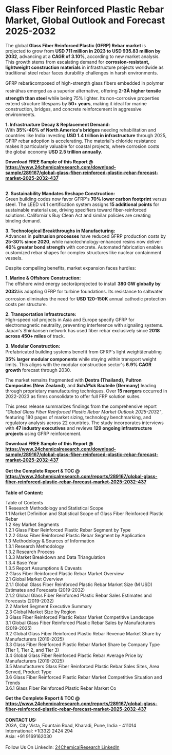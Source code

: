 <h1>Glass Fiber Reinforced Plastic Rebar Market, Global Outlook and Forecast 2025-2032</h1><p>The global <strong>Glass Fiber Reinforced Plastic (GFRP) Rebar market</strong> is projected to grow from <strong>USD 711 million in 2023 to USD 935.83 million by 2032</strong>, advancing at a <strong>CAGR of 3.10%</strong>, according to new market analysis. This growth stems from escalating demand for <strong>corrosion-resistant, lightweight construction materials</strong> in infrastructure projects worldwide as traditional steel rebar faces durability challenges in harsh environments.</p><p>GFRP rebarâcomposed of high-strength glass fibers embedded in polymer resinâhas emerged as a superior alternative, offering <strong>2-3Ã higher tensile strength than steel</strong> while being 75% lighter. Its non-corrosive properties extend structure lifespans by <strong>50+ years</strong>, making it ideal for marine construction, bridges, and concrete reinforcement in aggressive environments.</p><p><strong>1. Infrastructure Decay &amp; Replacement Demand:</strong><br>
With <strong>35%-40% of North America's bridges</strong> needing rehabilitation and countries like India investing <strong>USD 1.4 trillion in infrastructure</strong> through 2025, GFRP rebar adoption is accelerating. The material's chloride resistance makes it particularly valuable for coastal projects, where corrosion costs the global economy <strong>USD 2.5 trillion annually</strong>.</p><div><b>Download FREE Sample of this Report @ 
            <a href="https://www.24chemicalresearch.com/download-sample/289167/global-glass-fiber-reinforced-plastic-rebar-forecast-market-2025-2032-437">
            https://www.24chemicalresearch.com/download-sample/289167/global-glass-fiber-reinforced-plastic-rebar-forecast-market-2025-2032-437</a></b></div><br><p><strong>2. Sustainability Mandates Reshape Construction:</strong><br>
Green building codes now favor GFRP's <strong>70% lower carbon footprint</strong> versus steel. The LEED v4.1 certification system assigns <strong>15 additional points</strong> for sustainable material use, driving specifiers toward fiber-reinforced solutions. California's Buy Clean Act and similar policies are creating binding demand.</p><p><strong>3. Technological Breakthroughs in Manufacturing:</strong><br>
Advances in <strong>pultrusion processes</strong> have reduced GFRP production costs by <strong>25-30% since 2020</strong>, while nanotechnology-enhanced resins now deliver <strong>40% greater bond strength</strong> with concrete. Automated fabrication enables customized rebar shapes for complex structures like nuclear containment vessels.</p><p>Despite compelling benefits, market expansion faces hurdles:</p><p><strong>1. Marine &amp; Offshore Construction:</strong><br>
The offshore wind energy sectorâprojected to install <strong>380 GW globally by 2032</strong>âis adopting GFRP for turbine foundations. Its resistance to saltwater corrosion eliminates the need for <strong>USD 120-150K</strong> annual cathodic protection costs per structure.</p><p><strong>2. Transportation Infrastructure:</strong><br>
High-speed rail projects in Asia and Europe specify GFRP for electromagnetic neutrality, preventing interference with signaling systems. Japan's Shinkansen network has used fiber rebar exclusively since <strong>2018 across 450+ miles</strong> of track.</p><p><strong>3. Modular Construction:</strong><br>
Prefabricated building systems benefit from GFRP's light weightâenabling <strong>35% larger modular components</strong> while staying within transport weight limits. This aligns with the modular construction sector's <strong>6.9% CAGR growth</strong> forecast through 2030.</p><p>The market remains fragmented with <strong>Dextra (Thailand)</strong>, <strong>Pultron Composites (New Zealand)</strong>, and <strong>SchÃ¶ck Bauteile (Germany)</strong> leading through proprietary manufacturing techniques. Over <strong>15 mergers</strong> occurred in 2022-2023 as firms consolidate to offer full FRP solution suites.</p><p>This press release summarizes findings from the comprehensive report <em>"Global Glass Fiber Reinforced Plastic Rebar Market Outlook 2025-2032"</em>, featuring 180 pages of market sizing, technology benchmarking, and regulatory analysis across 22 countries. The study incorporates interviews with <strong>47 industry executives</strong> and reviews <strong>129 ongoing infrastructure projects</strong> using GFRP reinforcement.</p><div><b>Download FREE Sample of this Report @ 
            <a href="https://www.24chemicalresearch.com/download-sample/289167/global-glass-fiber-reinforced-plastic-rebar-forecast-market-2025-2032-437">
            https://www.24chemicalresearch.com/download-sample/289167/global-glass-fiber-reinforced-plastic-rebar-forecast-market-2025-2032-437</a></b></div><br><div><b>Get the Complete Report & TOC @ 
            <a href="https://www.24chemicalresearch.com/reports/289167/global-glass-fiber-reinforced-plastic-rebar-forecast-market-2025-2032-437">
            https://www.24chemicalresearch.com/reports/289167/global-glass-fiber-reinforced-plastic-rebar-forecast-market-2025-2032-437</a></b></div><br>
            <b>Table of Content:</b><p>Table of Contents<br />
1 Research Methodology and Statistical Scope<br />
1.1 Market Definition and Statistical Scope of Glass Fiber Reinforced Plastic Rebar<br />
1.2 Key Market Segments<br />
1.2.1 Glass Fiber Reinforced Plastic Rebar Segment by Type<br />
1.2.2 Glass Fiber Reinforced Plastic Rebar Segment by Application<br />
1.3 Methodology & Sources of Information<br />
1.3.1 Research Methodology<br />
1.3.2 Research Process<br />
1.3.3 Market Breakdown and Data Triangulation<br />
1.3.4 Base Year<br />
1.3.5 Report Assumptions & Caveats<br />
2 Glass Fiber Reinforced Plastic Rebar Market Overview<br />
2.1 Global Market Overview<br />
2.1.1 Global Glass Fiber Reinforced Plastic Rebar Market Size (M USD) Estimates and Forecasts (2019-2032)<br />
2.1.2 Global Glass Fiber Reinforced Plastic Rebar Sales Estimates and Forecasts (2019-2032)<br />
2.2 Market Segment Executive Summary<br />
2.3 Global Market Size by Region<br />
3 Glass Fiber Reinforced Plastic Rebar Market Competitive Landscape<br />
3.1 Global Glass Fiber Reinforced Plastic Rebar Sales by Manufacturers (2019-2025)<br />
3.2 Global Glass Fiber Reinforced Plastic Rebar Revenue Market Share by Manufacturers (2019-2025)<br />
3.3 Glass Fiber Reinforced Plastic Rebar Market Share by Company Type (Tier 1, Tier 2, and Tier 3)<br />
3.4 Global Glass Fiber Reinforced Plastic Rebar Average Price by Manufacturers (2019-2025)<br />
3.5 Manufacturers Glass Fiber Reinforced Plastic Rebar Sales Sites, Area Served, Product Type<br />
3.6 Glass Fiber Reinforced Plastic Rebar Market Competitive Situation and Trends<br />
3.6.1 Glass Fiber Reinforced Plastic Rebar Market Co</p><div><b>Get the Complete Report & TOC @ 
            <a href="https://www.24chemicalresearch.com/reports/289167/global-glass-fiber-reinforced-plastic-rebar-forecast-market-2025-2032-437">
            https://www.24chemicalresearch.com/reports/289167/global-glass-fiber-reinforced-plastic-rebar-forecast-market-2025-2032-437</a></b></div><br><b>CONTACT US:</b><br>
            203A, City Vista, Fountain Road, Kharadi, Pune, India - 411014<br>
            International: +1(332) 2424 294<br>
            Asia: +91 9169162030 <br><br>
            Follow Us On LinkedIn: <a href="https://www.linkedin.com/company/24chemicalresearch/">24ChemicalResearch LinkedIn</a>